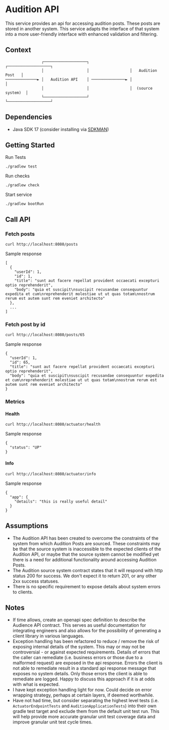# Audition API

This service provides an api for accessing audition posts. These posts are stored in another system. This service
adapts the interface of that system into a more user-friendly interface with enhanced validation and filtering.

## Context

                    ┌───────────────────┐                  ┌───────────────────┐
                    │                   │                  │   Audition Post   │
    ──────────────► │   Audition API    │ ───────────────► │                   │
                    │                   │                  │  (source system)  │
                    └───────────────────┘                  └───────────────────┘

## Dependencies

* Java SDK 17 (consider installing via [SDKMAN](https://sdkman.io/))

## Getting Started

Run Tests

    ./gradlew test

Run checks

    ./gradlew check

Start service

    ./gradlew bootRun

## Call API

### Fetch posts

    curl http://localhost:8080/posts

Sample response

    [
      {
        "userId": 1,
        "id": 1,
        "title": "sunt aut facere repellat provident occaecati excepturi optio reprehenderit",
        "body": "quia et suscipit\nsuscipit recusandae consequuntur expedita et cum\nreprehenderit molestiae ut ut quas totam\nnostrum rerum est autem sunt rem eveniet architecto"
      },
      ...
    ]

### Fetch post by id

    curl http://localhost:8080/posts/65

Sample response

    {
      "userId": 1,
      "id": 65,
      "title": "sunt aut facere repellat provident occaecati excepturi optio reprehenderit",
      "body": "quia et suscipit\nsuscipit recusandae consequuntur expedita et cum\nreprehenderit molestiae ut ut quas totam\nnostrum rerum est autem sunt rem eveniet architecto"
    }

### Metrics

#### Health

    curl http://localhost:8080/actuator/health

Sample response

    {
      "status": "UP"
    }

#### Info

    curl http://localhost:8080/actuator/info

Sample response

    {
      "app": {
        "details": "this is really useful detail"
      }
    }

## Assumptions

* The Audition API has been created to overcome the constraints of the system from which Audition Posts are sourced.
  These constraints may be that the source system is inaccessible to the expected clients of the Audition API, or maybe
  that the source system cannot be modified yet there is a need for additional functionality around accessing Audition
  Posts.
* The Audition source system contract states that it will respond with http status 200 for success. We don't expect it
  to return 201, or any other 2xx success statuses.
* There is no specific requirement to expose details about system errors to clients.

## Notes

* If time allows, create an openapi spec definition to describe the Audience API contract. This serves as useful
  documentation for integrating engineers and also allows for the possibility of generating a client library in various
  languages.
* Exception handling has been refactored to reduce / remove the risk of exposing internal details of the system. This
  may or may not be controversial - or against expected requirements. Details of errors that the caller can remediate
  (i.e. business errors or those due to a malformed request) are exposed in the api response. Errors the client is not
  able to remediate result in a standard api response message that exposes no system details. Only those errors the
  client is able to remediate are logged. Happy to discuss this approach if it is at odds with what is expected.
* I have kept exception handling light for now. Could decide on error wrapping strategy, perhaps at certain layers, if
  deemed worthwhile.
* Have not had time, but consider separating the highest level tests (i.e. `ActuatorEndpointTests` and
  `AuditionApplicationTests`) into their own gradle test target and exclude them from the default unit test run. This
  will help provide more accurate granular unit test coverage data and improve granular unit test cycle times.